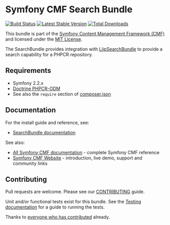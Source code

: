 # Symfony CMF Search Bundle

[![Build Status](https://secure.travis-ci.org/symfony-cmf/SearchBundle.png)](http://travis-ci.org/symfony-cmf/SearchBundle)
[![Latest Stable Version](https://poser.pugx.org/symfony-cmf/search-bundle/version.png)](https://packagist.org/packages/symfony-cmf/search-bundle)
[![Total Downloads](https://poser.pugx.org/symfony-cmf/search-bundle/d/total.png)](https://packagist.org/packages/symfony-cmf/search-bundle)

This bundle is part of the [Symfony Content Management Framework (CMF)](http://cmf.symfony.com/)
and licensed under the [MIT License](Resources/meta/LICENSE).

The SearchBundle provides integration with
[LiipSearchBundle](https://github.com/liip/LiipSearchBundle)
to provide a search capability for a PHPCR repository.


## Requirements

* Symfony 2.2.x
* [Doctrine PHPCR-ODM](http://symfony.com/doc/master/cmf/tutorials/installing_configuring_doctrine_phpcr_odm.html)
* See also the `require` section of [composer.json](composer.json)


## Documentation

For the install guide and reference, see:

* [SearchBundle documentation](http://symfony.com/doc/master/cmf/bundles/search.html)

See also:

* [All Symfony CMF documentation](http://symfony.com/doc/master/cmf/index.html) - complete Symfony CMF reference
* [Symfony CMF Website](http://cmf.symfony.com/) - introduction, live demo, support and community links


## Contributing

Pull requests are welcome. Please see our [CONTRIBUTING](CONTRIBUTING.md) guide.

Unit and/or functional tests exist for this bundle. See the
[Testing documentation](http://symfony.com/doc/master/cmf/components/testing.html)
for a guide to running the tests.

Thanks to
[everyone who has contributed](https://github.com/symfony-cmf/SearchBundle/contributors) already.
